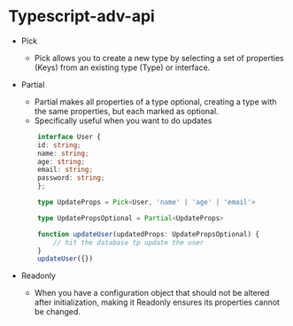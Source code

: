 # Typescript-adv-api

* Pick
    * Pick allows you to create a new type by selecting a set of properties (Keys) from an existing type (Type) or interface.

* Partial
    * Partial makes all properties of a type optional, creating a type with the same properties, but each marked as optional.
    * Specifically useful when you want to do updates
    ```typescript
        interface User {
        id: string;
        name: string;
        age: string;
        email: string;
        password: string;
        };

        type UpdateProps = Pick<User, 'name' | 'age' | 'email'>

        type UpdatePropsOptional = Partial<UpdateProps>

        function updateUser(updatedProps: UpdatePropsOptional) {
            // hit the database tp update the user
        }
        updateUser({})
    ```

* Readonly
    * When you have a configuration object that should not be altered after initialization, making it Readonly ensures its
    properties cannot be changed.